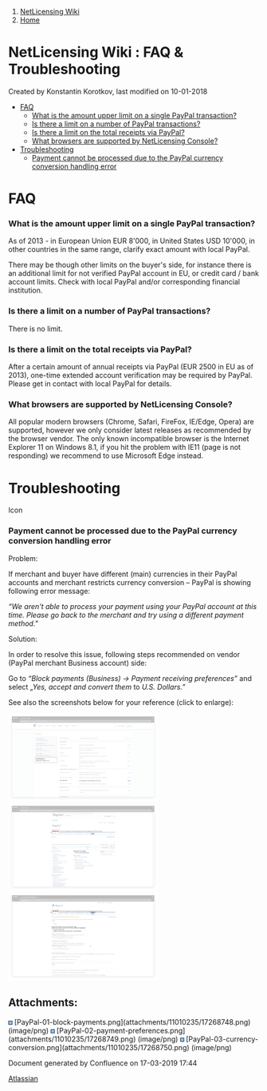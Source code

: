 1.  [NetLicensing Wiki](index.html)
2.  [Home](Home_11010214.html)

<span id="title-text"> NetLicensing Wiki : FAQ & Troubleshooting </span>
========================================================================

Created by <span class="author"> Konstantin Korotkov</span>, last
modified on 10-01-2018

-   [FAQ](#FAQ&Troubleshooting-FAQ)
    -   [What is the amount upper limit on a single PayPal
        transaction?](#FAQ&Troubleshooting-WhatistheamountupperlimitonasinglePayPaltransaction?)
    -   [Is there a limit on a number of PayPal
        transactions?](#FAQ&Troubleshooting-IstherealimitonanumberofPayPaltransactions?)
    -   [Is there a limit on the total receipts via
        PayPal?](#FAQ&Troubleshooting-IstherealimitonthetotalreceiptsviaPayPal?)
    -   [What browsers are supported by NetLicensing
        Console?](#FAQ&Troubleshooting-WhatbrowsersaresupportedbyNetLicensingConsole?)
-   [Troubleshooting](#FAQ&Troubleshooting-Troubleshooting)
    -   [Payment cannot be processed due to the PayPal currency
        conversion handling
        error](#FAQ&Troubleshooting-PaymentcannotbeprocessedduetothePayPalcurrencyconversionhandlingerror)

FAQ
===

### What is the amount upper limit on a single PayPal transaction?

As of 2013 - in European Union EUR 8'000, in United States USD 10'000,
in other countries in the same range, clarify exact amount with local
PayPal.

There may be though other limits on the buyer's side, for instance there
is an additional limit for not verified PayPal account in EU, or credit
card / bank account limits. Check with local PayPal and/or corresponding
financial institution.

### Is there a limit on a number of PayPal transactions?

There is no limit.

### Is there a limit on the total receipts via PayPal?

After a certain amount of annual receipts via PayPal (EUR 2500 in EU as
of 2013), one-time extended account verification may be required by
PayPal. Please get in contact with local PayPal for details.

### What browsers are supported by NetLicensing Console?

All popular modern browsers (Chrome, Safari, FireFox, IE/Edge, Opera)
are supported, however we only consider latest releases as recommended
by the browser vendor. The only known incompatible browser is the
Internet Explorer 11 on Windows 8.1, if you hit the problem with IE11
(page is not responding) we recommend to use Microsoft Edge instead.

Troubleshooting
===============

<span class="aui-icon icon-warning">Icon</span>

### Payment cannot be processed due to the PayPal currency conversion handling error

<span class="underline">Problem:</span>

If merchant and buyer have different (main) currencies in their PayPal
accounts and merchant restricts currency conversion – PayPal is showing
following error message:

*“We aren't able to process your payment using your PayPal account at
this time. Please go back to the merchant and try using a different
payment method."*

<span class="underline">Solution:</span>

In order to resolve this issue, following steps recommended on vendor
(PayPal merchant Business account) side:

Go to *“Block payments (Business) -\> Payment receiving preferences”*
and select *„Yes, accept and convert them* to *U.S. Dollars.”*

See also the screenshots below for your reference (click to enlarge):

<img src="assets/images/11010235/17268748.png" class="confluence-embedded-image confluence-thumbnail" width="300" /><img src="assets/images/11010235/17268749.png" class="confluence-embedded-image confluence-thumbnail" width="300" /><img src="assets/images/11010235/17268750.png" class="confluence-embedded-image confluence-thumbnail" width="300" />

Attachments:
------------

<img src="assets/images/icons/bullet_blue.gif" width="8" height="8" />
[PayPal-01-block-payments.png](attachments/11010235/17268748.png)
(image/png)  
<img src="assets/images/icons/bullet_blue.gif" width="8" height="8" />
[PayPal-02-payment-preferences.png](attachments/11010235/17268749.png)
(image/png)  
<img src="assets/images/icons/bullet_blue.gif" width="8" height="8" />
[PayPal-03-currency-conversion.png](attachments/11010235/17268750.png)
(image/png)  

Document generated by Confluence on 17-03-2019 17:44

[Atlassian](http://www.atlassian.com/)
